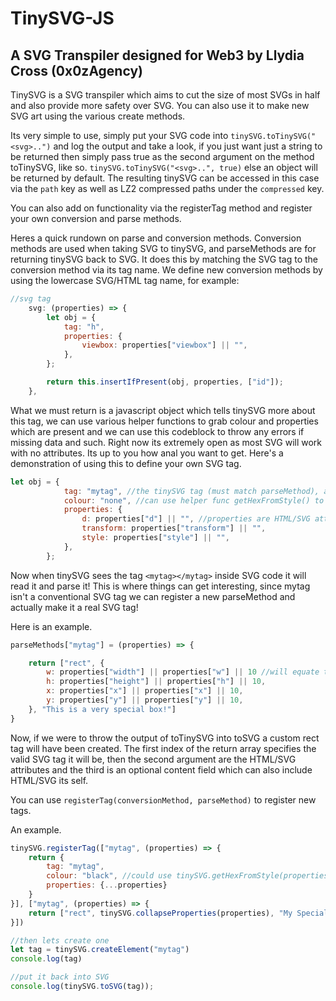 # TinySVG-JS
## A SVG Transpiler designed for Web3 by Llydia Cross (0x0zAgency)

TinySVG is a SVG transpiler which aims to cut the size of most SVGs in half and also provide more safety over SVG. You can also use it
to make new SVG art using the various create methods.

Its very simple to use, simply put your SVG code into `tinySVG.toTinySVG("<svg>..")` and log the output and take a look, if you just want just a string to be returned then
simply pass true as the second argument on the method toTinySVG, like so.
`tinySVG.toTinySVG("<svg>..", true)` else an object will be returned by default. The resulting tinySVG can be accessed in this case via the `path` key as well as LZ2 compressed paths under the `compressed` key.

You can also add on functionality via the registerTag method and register your own conversion and parse methods.

Heres a quick rundown on parse and conversion methods. Conversion methods are used when taking SVG to tinySVG, and parseMethods are for returning tinySVG
back to SVG. It does this by matching the SVG tag to the conversion method via its tag name. We define new conversion methods by using the lowercase SVG/HTML tag name,
for example:

```js
//svg tag
    svg: (properties) => {
        let obj = {
            tag: "h",
            properties: {
                viewbox: properties["viewbox"] || "",
            },
        };

        return this.insertIfPresent(obj, properties, ["id"]);
    },
```

What we must return is a javascript object which tells tinySVG more about this tag, we can use various helper functions to grab colour and properties which are
present and we can use this codeblock to throw any errors if missing data and such. Right now its extremely open as most SVG will work with no attributes. Its up to you
how anal you want to get. Here's a demonstration of using this to define your own SVG tag.

```js
let obj = {
            tag: "mytag", //the tinySVG tag (must match parseMethod), all tags are lowercase so radialGradient will become radialgradiant
            colour: "none", //can use helper func getHexFromStyle() to fill this!
            properties: {
                d: properties["d"] || "", //properties are HTML/SVG attributes
                transform: properties["transform"] || "",
                style: properties["style"] || "",
            },
        };
```

Now when tinySVG sees the tag `<mytag></mytag>` inside SVG code it will read it and parse it!
This is where things can get interesting, since mytag isn't a conventional SVG tag we can register a new parseMethod and actually make it a real SVG tag!

Here is an example.


```js
parseMethods["mytag"] = (properties) => {

    return ["rect", {
        w: properties["width"] || properties["w"] || 10 //will equate to w='value' in SVG attribute
        h: properties["height"] || properties["h"] || 10,
        x: properties["x"] || properties["x"] || 10,
        y: properties["y"] || properties["y"] || 10,
    }, "This is a very special box!"]
}
```

Now, if we were to throw the output of toTinySVG into toSVG a custom rect tag will have been created. The first index of the return array specifies the valid SVG tag
it will be, then the second argument are the HTML/SVG attributes and the third is an optional content field which can also include HTML/SVG its self.

You can use `registerTag(conversionMethod, parseMethod)` to register new tags.

An example.


```js
tinySVG.registerTag(["mytag", (properties) => {
    return {
        tag: "mytag",
        colour: "black", //could use tinySVG.getHexFromStyle(properties)
        properties: {...properties}
    }
}], ["mytag", (properties) => {
    return ["rect", tinySVG.collapseProperties(properties), "My Special Rectangle"]
}])

//then lets create one
let tag = tinySVG.createElement("mytag")
console.log(tag)

//put it back into SVG
console.log(tinySVG.toSVG(tag));
```